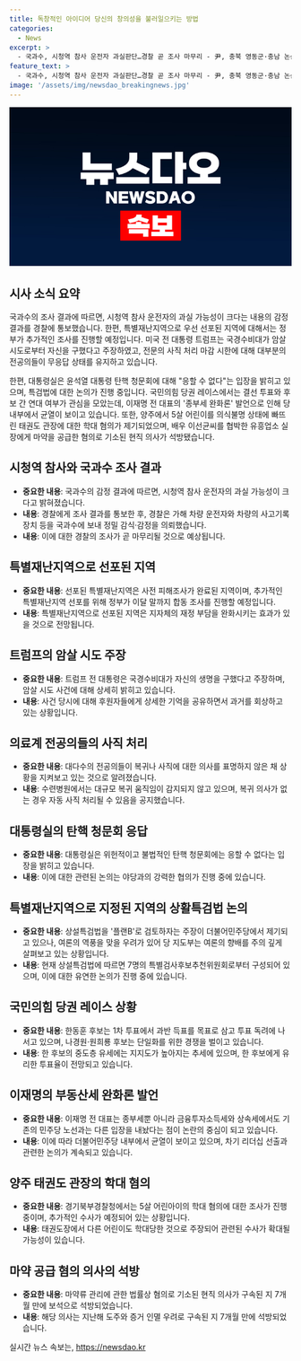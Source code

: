```yaml
---
title: 독창적인 아이디어 당신의 창의성을 불러일으키는 방법
categories:
  - News
excerpt: >
  - 국과수, 시청역 참사 운전자 과실판단…경찰 곧 조사 마무리 - 尹, 충북 영동군·충남 논산시·서천 등 5개 특별재난지역 선포 - [트럼프 피격] 구사일생 이유 밝힌 트럼프…국경수비대가 날 살렸다 - 전공의들 사직처리 디데이에도 무응답…별다른 복귀 조짐 無 - 대통령실 위헌적·불법적 탄핵 청문회 응할 수 없다 - 野 일각서 플랜B 거론되는 상설특검…지도부는 일단 선긋기 - 한동훈, 1차투표 과반승 목표…나경원·원희룡은 결선 단일화 - 이재명 종부세 완화론에 친문 반발…이면엔 野헤게모니 경쟁 - 5살 방치해 의식불명 태권도 관장…다른 학대 혐의로도 피소 - 이선균 협박 실장에 마약 공급한 의사…7개월 만에 석방
feature_text: >
  - 국과수, 시청역 참사 운전자 과실판단…경찰 곧 조사 마무리 - 尹, 충북 영동군·충남 논산시·서천 등 5개 특별재난지역 선포 - [트럼프 피격] 구사일생 이유 밝힌 트럼프…국경수비대가 날 살렸다 - 전공의들 사직처리 디데이에도 무응답…별다른 복귀 조짐 無 - 대통령실 위헌적·불법적 탄핵 청문회 응할 수 없다 - 野 일각서 플랜B 거론되는 상설특검…지도부는 일단 선긋기 - 한동훈, 1차투표 과반승 목표…나경원·원희룡은 결선 단일화 - 이재명 종부세 완화론에 친문 반발…이면엔 野헤게모니 경쟁 - 5살 방치해 의식불명 태권도 관장…다른 학대 혐의로도 피소 - 이선균 협박 실장에 마약 공급한 의사…7개월 만에 석방
image: '/assets/img/newsdao_breakingnews.jpg'
---
```


<p><img src="/assets/img/newsdao_breakingnews.jpg" alt="flaretime 속보" /></p>

<h2 data-ke-size="size26">시사 소식 요약</h2>

<p data-ke-size="size16">국과수의 조사 결과에 따르면, 시청역 참사 운전자의 과실 가능성이 크다는 내용의 감정 결과를 경찰에 통보했습니다. 한편, 특별재난지역으로 우선 선포된 지역에 대해서는 정부가 추가적인 조사를 진행할 예정입니다. 미국 전 대통령 트럼프는 국경수비대가 암살 시도로부터 자신을 구했다고 주장하였고, 전문의 사직 처리 마감 시한에 대해 대부분의 전공의들이 무응답 상태를 유지하고 있습니다.</p>

<p data-ke-size="size16">한편, 대통령실은 윤석열 대통령 탄핵 청문회에 대해 "응할 수 없다"는 입장을 밝히고 있으며, 특검법에 대한 논의가 진행 중입니다. 국민의힘 당권 레이스에서는 결선 투표와 후보 간 연대 여부가 관심을 모았는데, 이재명 전 대표의 '종부세 완화론' 발언으로 인해 당 내부에서 균열이 보이고 있습니다. 또한, 양주에서 5살 어린이를 의식불명 상태에 빠뜨린 태권도 관장에 대한 학대 혐의가 제기되었으며, 배우 이선균씨를 협박한 유흥업소 실장에게 마약을 공급한 혐의로 기소된 현직 의사가 석방됐습니다.</p>

<h2 data-ke-size="size26">시청역 참사와 국과수 조사 결과</h2>

<ul>
    <li><b>중요한 내용</b>: 국과수의 감정 결과에 따르면, 시청역 참사 운전자의 과실 가능성이 크다고 밝혀졌습니다.</li>
    <li><b>내용</b>: 경찰에게 조사 결과를 통보한 후, 경찰은 가해 차량 운전자와 차량의 사고기록장치 등을 국과수에 보내 정밀 감식·감정을 의뢰했습니다.</li>
    <li><b>내용</b>: 이에 대한 경찰의 조사가 곧 마무리될 것으로 예상됩니다.</li>
</ul>

<h2 data-ke-size="size26">특별재난지역으로 선포된 지역</h2>

<ul>
    <li><b>중요한 내용</b>: 선포된 특별재난지역은 사전 피해조사가 완료된 지역이며, 추가적인 특별재난지역 선포를 위해 정부가 이달 말까지 합동 조사를 진행할 예정입니다.</li>
    <li><b>내용</b>: 특별재난지역으로 선포된 지역은 지자체의 재정 부담을 완화시키는 효과가 있을 것으로 전망됩니다.</li>
</ul>

<h2 data-ke-size="size26">트럼프의 암살 시도 주장</h2>

<ul>
    <li><b>중요한 내용</b>: 트럼프 전 대통령은 국경수비대가 자신의 생명을 구했다고 주장하며, 암살 시도 사건에 대해 상세히 밝히고 있습니다.</li>
    <li><b>내용</b>: 사건 당시에 대해 후원자들에게 상세한 기억을 공유하면서 과거를 회상하고 있는 상황입니다.</li>
</ul>

<h2 data-ke-size="size26">의료계 전공의들의 사직 처리</h2>

<ul>
    <li><b>중요한 내용</b>: 대다수의 전공의들이 복귀나 사직에 대한 의사를 표명하지 않은 채 상황을 지켜보고 있는 것으로 알려졌습니다.</li>
    <li><b>내용</b>: 수련병원에서는 대규모 복귀 움직임이 감지되지 않고 있으며, 복귀 의사가 없는 경우 자동 사직 처리될 수 있음을 공지했습니다.</li>
</ul>

<h2 data-ke-size="size26">대통령실의 탄핵 청문회 응답</h2>

<ul>
    <li><b>중요한 내용</b>: 대통령실은 위헌적이고 불법적인 탄핵 청문회에는 응할 수 없다는 입장을 밝히고 있습니다.</li>
    <li><b>내용</b>: 이에 대한 관련된 논의는 야당과의 강력한 협의가 진행 중에 있습니다.</li>
</ul>

<h2 data-ke-size="size26">특별재난지역으로 지정된 지역의 상활특검법 논의</h2>

<ul>
    <li><b>중요한 내용</b>: 상설특검법을 '플랜B'로 검토하자는 주장이 더불어민주당에서 제기되고 있으나, 여론의 역풍을 맞을 우려가 있어 당 지도부는 여론의 향배를 주의 깊게 살펴보고 있는 상황입니다.</li>
    <li><b>내용</b>: 현재 상설특검법에 따르면 7명의 특별검사후보추천위원회로부터 구성되어 있으며, 이에 대한 유연한 논의가 진행 중에 있습니다.</li>
</ul>

<h2 data-ke-size="size26">국민의힘 당권 레이스 상황</h2>

<ul>
    <li><b>중요한 내용</b>: 한동훈 후보는 1차 투표에서 과반 득표를 목표로 삼고 투표 독려에 나서고 있으며, 나경원·원희룡 후보는 단일화를 위한 경쟁을 벌이고 있습니다.</li>
    <li><b>내용</b>: 한 후보의 중도층 유세에는 지지도가 높아지는 추세에 있으며, 한 후보에게 유리한 투표율이 전망되고 있습니다.</li>
</ul>

<h2 data-ke-size="size26">이재명의 부동산세 완화론 발언</h2>

<ul>
    <li><b>중요한 내용</b>: 이재명 전 대표는 종부세뿐 아니라 금융투자소득세와 상속세에서도 기존의 민주당 노선과는 다른 입장을 내놨다는 점이 논란의 중심이 되고 있습니다.</li>
    <li><b>내용</b>: 이에 따라 더불어민주당 내부에서 균열이 보이고 있으며, 차기 리더십 선출과 관련한 논의가 계속되고 있습니다.</li>
</ul>

<h2 data-ke-size="size26">양주 태권도 관장의 학대 혐의</h2>

<ul>
    <li><b>중요한 내용</b>: 경기북부경찰청에서는 5살 어린아이의 학대 혐의에 대한 조사가 진행 중이며, 추가적인 수사가 예정되어 있는 상황입니다.</li>
    <li><b>내용</b>: 태권도장에서 다른 어린이도 학대당한 것으로 주장되어 관련된 수사가 확대될 가능성이 있습니다.</li>
</ul>

<h2 data-ke-size="size26">마약 공급 혐의 의사의 석방</h2>

<ul>
    <li><b>중요한 내용</b>: 마약류 관리에 관한 법률상 혐의로 기소된 현직 의사가 구속된 지 7개월 만에 보석으로 석방되었습니다.</li>
    <li><b>내용</b>: 해당 의사는 지난해 도주와 증거 인멸 우려로 구속된 지 7개월 만에 석방되었습니다.</li>
</ul>

<p data-ke-size="size16"></p>
실시간 뉴스 속보는, <a href="https://newsdao.kr" rel="dofollow">https://newsdao.kr</a>


